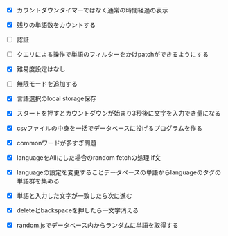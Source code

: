 - [x] カウントダウンタイマーではなく通常の時間経過の表示
- [x] 残りの単語数をカウントする
- [ ] 認証
- [ ] クエリによる操作で単語のフィルターをかけpatchができるようにする
- [x] 難易度設定はなし
- [ ] 無限モードを追加する
- [x] 言語選択のlocal storage保存
- [x] スタートを押すとカウントダウンが始まり3秒後に文字を入力でき量になる
- [x] csvファイルの中身を一括でデータベースに投げるプログラムを作る
- [x] commonワードが多すぎ問題
- [x] languageをAllにした場合のrandom fetchの処理 if文

- [x] languageの設定を変更することデータベースの単語からlanguageのタグの単語群を集める 
- [x] 単語と入力した文字が一致したら次に進む
- [x] deleteとbackspaceを押したら一文字消える

- [x] random.jsでデータベース内からランダムに単語を取得する